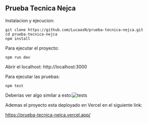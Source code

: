 ## Prueba Tecnica Nejca

Instalacion y ejecucion:

```
git clone https://github.com/LucaasN/prueba-tecnica-nejca.git
cd prueba-tecnica-nejca
npm install
```

Para ejecutar el proyecto:
```
npm run dev
```
Abrir el localhost: http://localhost:3000


Para ejecutar las pruebas:
```
npm test
```

Deberias ver algo similar a esto:![tests](https://github.com/LucaasN/prueba-tecnica-nejca/assets/15760804/9138ac06-e697-44fb-9ed0-94ef667c58c4)


Ademas el proyecto esta deployado en Vercel en el siguiente link:

https://prueba-tecnica-nejca.vercel.app/
